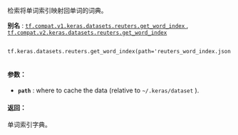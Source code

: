 检索将单词索引映射回单词的词典。

**别名** : [ `tf.compat.v1.keras.datasets.reuters.get_word_index` ](/api_docs/python/tf/keras/datasets/reuters/get_word_index), [ `tf.compat.v2.keras.datasets.reuters.get_word_index` ](/api_docs/python/tf/keras/datasets/reuters/get_word_index)

```
 tf.keras.datasets.reuters.get_word_index(path='reuters_word_index.json')
 
```

#### 参数：
- **`path`** : where to cache the data (relative to  `~/.keras/dataset` ).


#### 返回：
单词索引字典。

